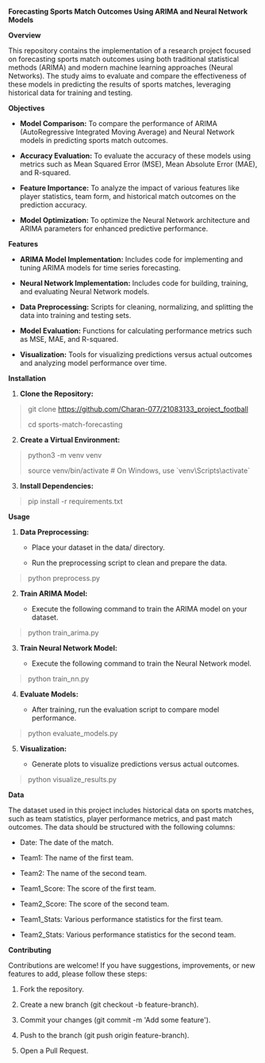 **Forecasting Sports Match Outcomes Using ARIMA and Neural Network Models**

**Overview**

This repository contains the implementation of a research project
focused on forecasting sports match outcomes using both traditional
statistical methods (ARIMA) and modern machine learning approaches
(Neural Networks). The study aims to evaluate and compare the
effectiveness of these models in predicting the results of sports
matches, leveraging historical data for training and testing.

**Objectives**

-   **Model Comparison:** To compare the performance of ARIMA
    (AutoRegressive Integrated Moving Average) and Neural Network models
    in predicting sports match outcomes.

-   **Accuracy Evaluation:** To evaluate the accuracy of these models
    using metrics such as Mean Squared Error (MSE), Mean Absolute Error
    (MAE), and R-squared.

-   **Feature Importance:** To analyze the impact of various features
    like player statistics, team form, and historical match outcomes on
    the prediction accuracy.

-   **Model Optimization:** To optimize the Neural Network architecture
    and ARIMA parameters for enhanced predictive performance.

**Features**

-   **ARIMA Model Implementation:** Includes code for implementing and
    tuning ARIMA models for time series forecasting.

-   **Neural Network Implementation:** Includes code for building,
    training, and evaluating Neural Network models.

-   **Data Preprocessing:** Scripts for cleaning, normalizing, and
    splitting the data into training and testing sets.

-   **Model Evaluation:** Functions for calculating performance metrics
    such as MSE, MAE, and R-squared.

-   **Visualization:** Tools for visualizing predictions versus actual
    outcomes and analyzing model performance over time.

**Installation**

1.  **Clone the Repository:**

>
> git clone https://github.com/Charan-077/21083133_project_football
>
> cd sports-match-forecasting

2.  **Create a Virtual Environment:**


> python3 -m venv venv
>
> source venv/bin/activate \# On Windows, use
> \`venv\\Scripts\\activate\`

3.  **Install Dependencies:**


> pip install -r requirements.txt

**Usage**

1.  **Data Preprocessing:**

    -   Place your dataset in the data/ directory.

    -   Run the preprocessing script to clean and prepare the data.

> python preprocess.py

2.  **Train ARIMA Model:**

    -   Execute the following command to train the ARIMA model on your
        dataset.


> python train_arima.py

3.  **Train Neural Network Model:**

    -   Execute the following command to train the Neural Network model.


> python train_nn.py

4.  **Evaluate Models:**

    -   After training, run the evaluation script to compare model
        performance.

> python evaluate_models.py

5.  **Visualization:**

    -   Generate plots to visualize predictions versus actual outcomes.

> python visualize_results.py

**Data**

The dataset used in this project includes historical data on sports
matches, such as team statistics, player performance metrics, and past
match outcomes. The data should be structured with the following
columns:

-   Date: The date of the match.

-   Team1: The name of the first team.

-   Team2: The name of the second team.

-   Team1_Score: The score of the first team.

-   Team2_Score: The score of the second team.

-   Team1_Stats: Various performance statistics for the first team.

-   Team2_Stats: Various performance statistics for the second team.

**Contributing**

Contributions are welcome! If you have suggestions, improvements, or new
features to add, please follow these steps:

1.  Fork the repository.

2.  Create a new branch (git checkout -b feature-branch).

3.  Commit your changes (git commit -m \'Add some feature\').

4.  Push to the branch (git push origin feature-branch).

5.  Open a Pull Request.
